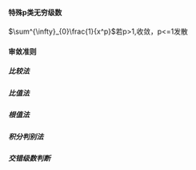 
#### 特殊p类无穷级数
$\sum^{\infty}_{0}\frac{1}{x^p}$若p>1,收敛，p<=1发散


#### 审敛准则

##### 比较法

##### 比值法

##### 根值法

##### 积分判别法

##### 交错级数判断
